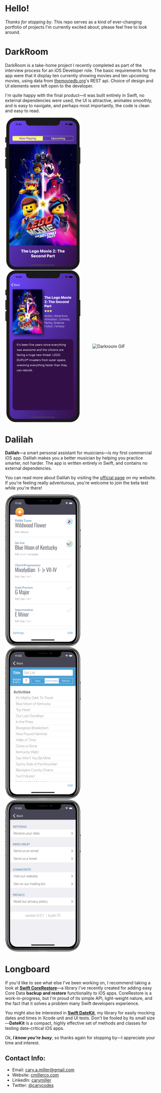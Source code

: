 # Hello!
*Thanks for stopping by*. This repo serves as a kind of ever-changing portfolio of projects I'm currently excited about; please feel free to look around.

# DarkRoom
DarkRoom is a take-home project I recently completed as part of the interview process for an iOS Developer role. The basic requirements for the app were that it display ten currently showing movies and ten upcoming movies, using data from [themoviedb.org](https://www.themoviedb.org/)'s REST api. Choice of design and UI elements were left open to the developer.

I'm quite happy with the final product—it was built entirely in Swift, no external dependencies were used, the UI is attractive, animates smoothly, and is easy to navigate, and perhaps most importantly, the code is clean and easy to read.

<img src="Images/DarkRoomMaster.png" width="250" align="center" title="Darkroom GIF">&nbsp;&nbsp;&nbsp;&nbsp;&nbsp;&nbsp;&nbsp;&nbsp;&nbsp;&nbsp;<img src="Images/DarkRoomDetail.png" width="250" align="center" title="Darkroom GIF">&nbsp;&nbsp;&nbsp;&nbsp;&nbsp;&nbsp;&nbsp;&nbsp;&nbsp;&nbsp;<img src="Images/Darkroom.gif" width="250" align="center" title="Darkroom GIF">

# Dalilah
**Dalilah**—a smart personal assistant for musicians—is my first commercial iOS app. Dalilah makes you a better musician by helping you practice smarter, not harder. The app is written entirely in Swift, and contains no external dependencies.

You can read more about Dalilah by visiting the [official page](https://cmillerco.com/dalilah) on my website. If you're feeling really adventurous, you're welcome to join the beta test while you're there!

<img src="promo/iPhone X-01MasterScreen_framed.png" width="250" title="iPhone X">&nbsp;&nbsp;&nbsp;&nbsp;&nbsp;&nbsp;&nbsp;&nbsp;&nbsp;&nbsp;<img src="promo/iPhone X-02DetailScreen_framed.png" width="250" title="iPhone X">&nbsp;&nbsp;&nbsp;&nbsp;&nbsp;&nbsp;&nbsp;&nbsp;&nbsp;&nbsp;<img src="promo/iPhone X-03SettingsScreen_framed.png" width="250" title="iPhone X">

# Longboard
If you'd like to see what else I've been working on, I recommend taking a look at [**Swift CoreRestore**](https://github.com/cmilr/swift-core-restore)—a library I've recently created for adding easy Core Data **backup and restore** functionality to iOS apps. CoreRestore is a work-in-progress, but I'm proud of its simple API, light-weight nature, and the fact that it solves a problem many Swift developers experience.

You might also be interested in [**Swift DateKit**](https://github.com/cmilr/swift-datekit), my library for easily mocking dates and times in Xcode unit and UI tests. Don't be fooled by its small size—**DateKit** is a compact, highly effective set of methods and classes for testing date-critical iOS apps.

Ok, ***I know you're busy***, so thanks again for stopping by—I appreciate your time and interest. 

## Contact Info:

- Email: cary.a.miller@gmail.com
- Website: [cmillerco.com](https://cmillerco.com)
- LinkedIn: [carymiller](https://www.linkedin.com/in/carymiller/)
- Twitter: [@carycodes](https://twitter.com/carycodes)
